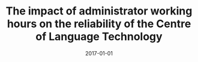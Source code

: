 ---
# Documentation: https://wowchemy.com/docs/managing-content/

title: The impact of administrator working hours on the reliability of the Centre
  of Language Technology
subtitle: ''
summary: ''
authors:
- Tomasz Walkowiak
- Marcin Pol
tags: []
categories: []
date: '2017-01-01'
lastmod: 2022-10-07T05:05:27Z
featured: false
draft: false

# Featured image
# To use, add an image named `featured.jpg/png` to your page's folder.
# Focal points: Smart, Center, TopLeft, Top, TopRight, Left, Right, BottomLeft, Bottom, BottomRight.
image:
  caption: ''
  focal_point: ''
  preview_only: false

# Projects (optional).
#   Associate this post with one or more of your projects.
#   Simply enter your project's folder or file name without extension.
#   E.g. `projects = ["internal-project"]` references `content/project/deep-learning/index.md`.
#   Otherwise, set `projects = []`.
projects: []
publishDate: '2022-10-07T05:05:26.763420Z'
publication_types:
- '2'
abstract: ''
publication: '*Journal of Polish Safety and Reliability Association, Summer Safety
  and Reliability Seminars*'
url_pdf: http://jpsra.am.gdynia.pl/wp-content/uploads/2017/06/JPSRA2017-v8-n1-18-Walkowiak.pdf
---